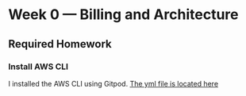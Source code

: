 # Week 0 — Billing and Architecture

## Required Homework

### Install AWS CLI

I installed the AWS CLI using Gitpod. [The yml file is located here](../aws-bootcamp-cruddur-2023/.gitpod.yml) 
